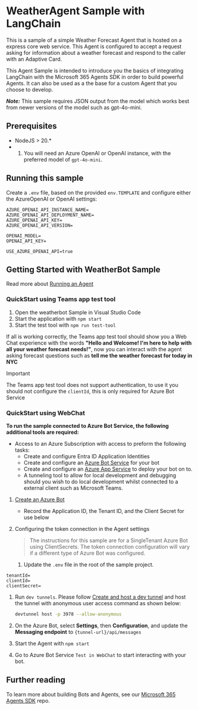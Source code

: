 ﻿# WeatherAgent Sample with LangChain

This is a sample of a simple Weather Forecast Agent that is hosted on a express core web service.  This Agent is configured to accept a request asking for information about a weather forecast and respond to the caller with an Adaptive Card.

This Agent Sample is intended to introduce you the basics of integrating LangChain with the Microsoft 365 Agents SDK in order to build powerful Agents. It can also be used as a the base for a custom Agent that you choose to develop.

***Note:*** This sample requires JSON output from the model which works best from newer versions of the model such as gpt-4o-mini.

## Prerequisites

- NodeJS > 20.*
- 1. You will need an Azure OpenAI or OpenAI instance, with the preferred model of `gpt-4o-mini`.

## Running this sample

Create a `.env` file, based on the provided `env.TEMPLATE` and configure either the AzureOpenAI or OpenAI settings:

```env
AZURE_OPENAI_API_INSTANCE_NAME=
AZURE_OPENAI_API_DEPLOYMENT_NAME=
AZURE_OPENAI_API_KEY=
AZURE_OPENAI_API_VERSION=

OPENAI_MODEL=
OPENAI_API_KEY=

USE_AZURE_OPENAI_API=true
```

## Getting Started with WeatherBot Sample

Read more about [Running an Agent](../../../docs/HowTo/running-an-agent.md)

### QuickStart using Teams app test tool

1. Open the weatherbot Sample in Visual Studio Code
1. Start the application with  `npm start`
1. Start the test tool with `npm run test-tool`

If all is working correctly, the Teams app test tool should show you a Web Chat experience with the words **"Hello and Welcome! I'm here to help with all your weather forecast needs!"**, now you can interact with the agent asking forecast questions such as **tell me the weather forecast for today in NYC** 

> [!Important]
> The Teams app test tool does not support authentication, to use it you should not configure the `clientId`, this is only required for Azure Bot Service

### QuickStart using WebChat

**To run the sample connected to Azure Bot Service, the following additional tools are required:**

- Access to an Azure Subscription with access to preform the following tasks:
    - Create and configure Entra ID Application Identities
    - Create and configure an [Azure Bot Service](https://aka.ms/AgentsSDK-CreateBot) for your bot
    - Create and configure an [Azure App Service](https://learn.microsoft.com/azure/app-service/) to deploy your bot on to.
    - A tunneling tool to allow for local development and debugging should you wish to do local development whilst connected to a external client such as Microsoft Teams.


1. [Create an Azure Bot](https://aka.ms/AgentsSDK-CreateBot)
   - Record the Application ID, the Tenant ID, and the Client Secret for use below


1. Configuring the token connection in the Agent settings
   > The instructions for this sample are for a SingleTenant Azure Bot using ClientSecrets.  The token connection configuration will vary if a different type of Azure Bot was configured.

   1. Update the `.env` file in the root of the sample project.

```env
tenantId=
clientId=
clientSecret=
```
   
1. Run `dev tunnels`. Please follow [Create and host a dev tunnel](https://learn.microsoft.com/en-us/azure/developer/dev-tunnels/get-started?tabs=windows) and host the tunnel with anonymous user access command as shown below:

   ```bash
   devtunnel host -p 3978 --allow-anonymous
   ```

1. On the Azure Bot, select **Settings**, then **Configuration**, and update the **Messaging endpoint** to `{tunnel-url}/api/messages`

1. Start the Agent with `npm start`

1. Go to Azure Bot Service `Test in WebChat` to start interacting with your bot.

## Further reading
To learn more about building Bots and Agents, see our [Microsoft 365 Agents SDK](https://github.com/microsoft/agents) repo.
